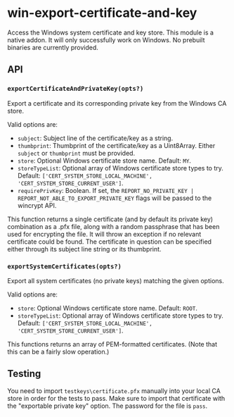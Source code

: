 # win-export-certificate-and-key

Access the Windows system certificate and key store.
This module is a native addon. It will only successfully work on Windows.
No prebuilt binaries are currently provided.

## API

### `exportCertificateAndPrivateKey(opts?)`

Export a certificate and its corresponding private key from the Windows CA store.

Valid options are:

- `subject`: Subject line of the certificate/key as a string.
- `thumbprint`: Thumbprint of the certificate/key as a Uint8Array.
  Either `subject` or `thumbprint` must be provided.
- `store`: Optional Windows certificate store name. Default: `MY`.
- `storeTypeList`: Optional array of Windows certificate store types
  to try. Default: `['CERT_SYSTEM_STORE_LOCAL_MACHINE', 'CERT_SYSTEM_STORE_CURRENT_USER']`.
- `requirePrivKey`: Boolean. If set, the
  `REPORT_NO_PRIVATE_KEY | REPORT_NOT_ABLE_TO_EXPORT_PRIVATE_KEY` flags will
  be passed to the wincrypt API.

This function returns a single certificate (and by default its private key)
combination as a .pfx file, along with a random passphrase that has been
used for encrypting the file.
It will throw an exception if no relevant certificate could be found.
The certificate in question can be specified either through its subject line
string or its thumbprint.

### `exportSystemCertificates(opts?)`

Export all system certificates (no private keys) matching the given
options.

Valid options are:

- `store`: Optional Windows certificate store name. Default: `ROOT`.
- `storeTypeList`: Optional array of Windows certificate store types
  to try. Default: `['CERT_SYSTEM_STORE_LOCAL_MACHINE', 'CERT_SYSTEM_STORE_CURRENT_USER']`.

This functions returns an array of PEM-formatted certificates.
(Note that this can be a fairly slow operation.)

## Testing

You need to import `testkeys\certificate.pfx` manually into your local
CA store in order for the tests to pass. Make sure to import that certificate
with the "exportable private key" option. The password for the file is `pass`.
